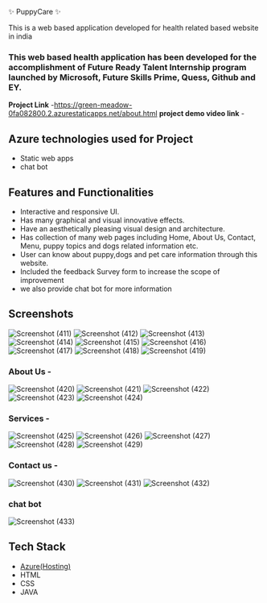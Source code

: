 ✨  PuppyCare  ✨

This is a web based application developed for health related based website in india

### This web based health application has been developed for the accomplishment of Future Ready Talent Internship program launched by Microsoft, Future Skills Prime, Quess, Github and EY.


**Project Link** -https://green-meadow-0fa082800.2.azurestaticapps.net/about.html
**project demo video link** - 

## Azure technologies used for Project

- Static web apps
- chat bot

## Features and Functionalities 

- Interactive and responsive UI.
- Has many graphical and visual innovative effects.
- Have an aesthetically pleasing visual design and architecture.
- Has collection of many web pages including Home, About Us, Contact, Menu, puppy topics and dogs related information etc.
- User can know about puppy,dogs and pet care information through this website.
- Included the feedback Survey form to increase the scope of improvement
- we also provide chat bot for more information

## Screenshots
![Screenshot (411)](https://user-images.githubusercontent.com/117905222/205566071-0275c8ad-48ae-446e-a06a-164b6f6e3993.png)
![Screenshot (412)](https://user-images.githubusercontent.com/117905222/205566100-95425763-4c8a-47b7-964d-7e03a1511fb7.png)
![Screenshot (413)](https://user-images.githubusercontent.com/117905222/205566344-6ce9c232-73a0-40ce-af11-8d3a50d7110c.png)
![Screenshot (414)](https://user-images.githubusercontent.com/117905222/205566433-a7ce05a3-272c-481b-a98b-e74e6db3e27b.png)
![Screenshot (415)](https://user-images.githubusercontent.com/117905222/205566541-1d4465bd-0bd9-4fdf-af82-524bec09ea2c.png)
![Screenshot (416)](https://user-images.githubusercontent.com/117905222/205566628-9789cef5-36fe-43e7-910e-be41edf4b167.png)
![Screenshot (417)](https://user-images.githubusercontent.com/117905222/205566661-ca21109e-a7a7-4fff-90e5-f02fddb9c1cb.png)
![Screenshot (418)](https://user-images.githubusercontent.com/117905222/205566715-1ee752e0-4b14-49b5-bad9-c3e1d2698e0e.png)
![Screenshot (419)](https://user-images.githubusercontent.com/117905222/205566750-2313303d-c1d2-4c46-bc82-9c1fc3697b55.png)

### About Us -
![Screenshot (420)](https://user-images.githubusercontent.com/117905222/205567088-ff748e4e-d6ca-4f03-8830-47399a3a3716.png)
![Screenshot (421)](https://user-images.githubusercontent.com/117905222/205567122-7e62143f-14d4-4417-a223-34b8f562352d.png)
![Screenshot (422)](https://user-images.githubusercontent.com/117905222/205567162-f2ad39ec-2c1c-4f6f-bba1-918892221a4b.png)
![Screenshot (423)](https://user-images.githubusercontent.com/117905222/205567186-d14bdefc-7529-4fbe-a4f8-42214064e603.png)
![Screenshot (424)](https://user-images.githubusercontent.com/117905222/205567222-e0b7d3f2-7ef4-4ad3-8406-057045b8dfa1.png)

### Services -
![Screenshot (425)](https://user-images.githubusercontent.com/117905222/205567511-77480fe3-1d1d-40a0-af34-48a16c1887bc.png)
![Screenshot (426)](https://user-images.githubusercontent.com/117905222/205567553-cc77d818-b12c-46b9-8796-56050994eec9.png)
![Screenshot (427)](https://user-images.githubusercontent.com/117905222/205567582-f367284b-5df7-43c6-9fdd-cbbf2b709f74.png)
![Screenshot (428)](https://user-images.githubusercontent.com/117905222/205567611-3c384f58-1eb6-4573-92c8-b692209a7bbc.png)
![Screenshot (429)](https://user-images.githubusercontent.com/117905222/205567655-c0c9bdb5-f39c-4398-8b97-efc3d89ccb95.png)

### Contact us -
![Screenshot (430)](https://user-images.githubusercontent.com/117905222/205567979-df632bc9-93a7-4297-bf02-513508b67c2a.png)
![Screenshot (431)](https://user-images.githubusercontent.com/117905222/205568013-7f84df9a-b82e-4a96-a243-e1cd32c101ea.png)
![Screenshot (432)](https://user-images.githubusercontent.com/117905222/205568042-42f32431-64e3-4e03-9a0a-73c851c95dfc.png)

### chat bot
![Screenshot (433)](https://user-images.githubusercontent.com/117905222/205568502-5f8fe163-9643-4959-9b09-da9791b35bbd.png)

## Tech Stack 

- [Azure(Hosting)](https://azure.microsoft.com/en-in/features/azure-portal/)
- HTML
- CSS
- JAVA
